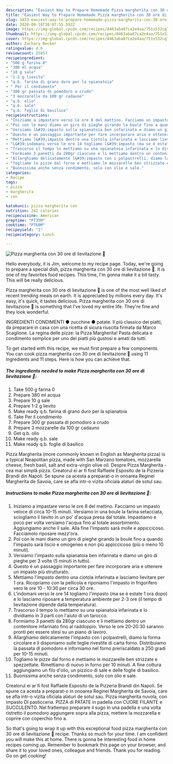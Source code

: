```yaml
---
description: "Easiest Way to Prepare Homemade Pizza margherita con 30 ore di lievitazione 🌷"
title: "Easiest Way to Prepare Homemade Pizza margherita con 30 ore di lievitazione 🌷"
slug: 1033-easiest-way-to-prepare-homemade-pizza-margherita-con-30-ore-di-lievitazione
date: 2020-09-16T16:07:55.592Z
image: https://img-global.cpcdn.com/recipes/8463aba87ca2e4aa/751x532cq70/pizza-margherita-con-30-ore-di-lievitazione-🌷-recipe-main-photo.jpg
thumbnail: https://img-global.cpcdn.com/recipes/8463aba87ca2e4aa/751x532cq70/pizza-margherita-con-30-ore-di-lievitazione-🌷-recipe-main-photo.jpg
cover: https://img-global.cpcdn.com/recipes/8463aba87ca2e4aa/751x532cq70/pizza-margherita-con-30-ore-di-lievitazione-🌷-recipe-main-photo.jpg
author: Zachary Becker
ratingvalue: 4.6
reviewcount: 25857
recipeingredient:
- "500 g farina 0"
- "380 ml acqua"
- "10 g sale"
- "1-2 g lievito"
- "q.b. farina di grano duro per la spianatoia"
- " Per il condimento"
- "300 gr passata di pomodoro a crudo"
- "3 mozzarelle da 100 gr cadauno"
- "q.b. olio"
- "q.b. sale"
- "q.b. foglie di basilico"
recipeinstructions:
- "Iniziamo a impastare verso le ore 8 del mattino. Facciamo un impasto veloce di circa 10-15 minuti. Versiamo in una boule la farina setacciata, sciogliamo il lievito in un po&#39; d&#39;acqua presa dal totale. Impastiamo e poco per volta versiamo l&#39;acqua fino al totale assorbimento. Aggiungiamo anche il sale. Alla fine l&#39;impasto sarà molle e appiccicoso. Facciamolo riposare mezz&#39;ora."
- "Poi con le mani diamo un giro di pieghe girando la boule fino a quando l&#39;impasto sarà liscio e omogeneo e non più appiccicoso (più o meno 10 minuti)."
- "Versiamo l&#39;impasto sulla spianatoia ben infarinata e diamo un giro di pieghe per 3 volte (5 minuti in tutto)."
- "Questo è un passaggio importante per fare incorporare aria e ottenere un impasto più strutturato."
- "Mettiamo l&#39;impasto dentro una ciotola infarinata e lasciamo lievitare per 1 ora. Ricopriamo con la pellicola e riponiamo l&#39;impasto in frigorifero vero le ore 10 - 10:30 per circa 30 ore."
- "L&#39;indomani verso le ore 14 togliamo l&#39;impasto (ma se è estate 1 ora dopo) e lo lasciamo riposare a temperatura ambiente per 2-3 ore (il tempo di lievitazione dipende dalla temperatura)."
- "Trascorso il tempo lo mettiamo su una spianatoia infarinata e lo dividiamo in 3 parti con l&#39;aiuto di un tarocco."
- "Formiamo 3 panetti da 280gr ciascuno e li mettiamo dentro un contenitore infarinato fino al raddoppio. Verso le ore 20-20:30 saranno pronti per essere stesi su un piano di lavoro."
- "Allarghiamo delicatamente l&#39;impasto con i polpastrelli, diamo la forma circolare e li disponiamo sulle teglie rivestite di carta forno. Distribuiamo la passata di pomodoro e inforniamo nel forno preriscaldato a 250 gradi per 10-15 minuti."
- "Togliamo le pizze dal forno e mettiamo le mozzarelle ben strizzate e spezzettate. Rimettiamo di nuovo in forno per 10 minuti. A fine cottura aggiungiamo un filo d&#39;olio, un pizzico di sale e delle foglie di basilico."
- "Buonissima anche senza condimento, solo con olio e sale."
categories:
- Recipe
tags:
- pizza
- margherita
- con

katakunci: pizza margherita con 
nutrition: 242 calories
recipecuisine: American
preptime: "PT35M"
cooktime: "PT60M"
recipeyield: "1"
recipecategory: Lunch

---
```



![Pizza margherita con 30 ore di lievitazione 🌷](https://img-global.cpcdn.com/recipes/8463aba87ca2e4aa/751x532cq70/pizza-margherita-con-30-ore-di-lievitazione-🌷-recipe-main-photo.jpg)

Hello everybody, it is Jim, welcome to my recipe page. Today, we're going to prepare a special dish, pizza margherita con 30 ore di lievitazione 🌷. It is one of my favorites food recipes. This time, I'm gonna make it a bit tasty. This will be really delicious.

Pizza margherita con 30 ore di lievitazione 🌷 is one of the most well liked of recent trending meals on earth. It is appreciated by millions every day. It's easy, it's quick, it tastes delicious. Pizza margherita con 30 ore di lievitazione 🌷 is something that I've loved my entire life. They're fine and they look wonderful.

INGREDIENTI CONDIMENTI ● zucchine ● patate. Il più classico dei piatti, da preparare in casa con una ricetta di sicura riuscita firmata da Marco Scaglione. La regina delle pizze: la Pizza Margherita! Pasta delicata e condimento semplice per uno dei piatti più gustosi e amati da tutti.


To get started with this recipe, we must first prepare a few components. You can cook pizza margherita con 30 ore di lievitazione 🌷 using 11 ingredients and 11 steps. Here is how you can achieve that.

<!--inarticleads1-->

##### The ingredients needed to make Pizza margherita con 30 ore di lievitazione 🌷:

1. Take 500 g farina 0
1. Prepare 380 ml acqua
1. Prepare 10 g sale
1. Prepare 1-2 g lievito
1. Make ready q.b. farina di grano duro per la spianatoia
1. Take  Per il condimento
1. Prepare 300 gr passata di pomodoro a crudo
1. Prepare 3 mozzarelle da 100 gr cadauno
1. Get q.b. olio
1. Make ready q.b. sale
1. Make ready q.b. foglie di basilico


Pizza Margherita (more commonly known in English as Margherita pizza) is a typical Neapolitan pizza, made with San Marzano tomatoes, mozzarella cheese, fresh basil, salt and extra-virgin olive oil. Despre Pizza Margherita - cea mai simplă pizza. Creatorul ei ar fi fost Raffaele Esposito de la Pizzeria Brandi din Napoli. Se spune ca acesta a preparat-o in onoarea Reginei Margherita de Savoia, care se afla intr-o vizita oficiala alaturi de sotul sau. 

<!--inarticleads2-->

##### Instructions to make Pizza margherita con 30 ore di lievitazione 🌷:

1. Iniziamo a impastare verso le ore 8 del mattino. Facciamo un impasto veloce di circa 10-15 minuti. Versiamo in una boule la farina setacciata, sciogliamo il lievito in un po&#39; d&#39;acqua presa dal totale. Impastiamo e poco per volta versiamo l&#39;acqua fino al totale assorbimento. Aggiungiamo anche il sale. Alla fine l&#39;impasto sarà molle e appiccicoso. Facciamolo riposare mezz&#39;ora.
1. Poi con le mani diamo un giro di pieghe girando la boule fino a quando l&#39;impasto sarà liscio e omogeneo e non più appiccicoso (più o meno 10 minuti).
1. Versiamo l&#39;impasto sulla spianatoia ben infarinata e diamo un giro di pieghe per 3 volte (5 minuti in tutto).
1. Questo è un passaggio importante per fare incorporare aria e ottenere un impasto più strutturato.
1. Mettiamo l&#39;impasto dentro una ciotola infarinata e lasciamo lievitare per 1 ora. Ricopriamo con la pellicola e riponiamo l&#39;impasto in frigorifero vero le ore 10 - 10:30 per circa 30 ore.
1. L&#39;indomani verso le ore 14 togliamo l&#39;impasto (ma se è estate 1 ora dopo) e lo lasciamo riposare a temperatura ambiente per 2-3 ore (il tempo di lievitazione dipende dalla temperatura).
1. Trascorso il tempo lo mettiamo su una spianatoia infarinata e lo dividiamo in 3 parti con l&#39;aiuto di un tarocco.
1. Formiamo 3 panetti da 280gr ciascuno e li mettiamo dentro un contenitore infarinato fino al raddoppio. Verso le ore 20-20:30 saranno pronti per essere stesi su un piano di lavoro.
1. Allarghiamo delicatamente l&#39;impasto con i polpastrelli, diamo la forma circolare e li disponiamo sulle teglie rivestite di carta forno. Distribuiamo la passata di pomodoro e inforniamo nel forno preriscaldato a 250 gradi per 10-15 minuti.
1. Togliamo le pizze dal forno e mettiamo le mozzarelle ben strizzate e spezzettate. Rimettiamo di nuovo in forno per 10 minuti. A fine cottura aggiungiamo un filo d&#39;olio, un pizzico di sale e delle foglie di basilico.
1. Buonissima anche senza condimento, solo con olio e sale.


Creatorul ei ar fi fost Raffaele Esposito de la Pizzeria Brandi din Napoli. Se spune ca acesta a preparat-o in onoarea Reginei Margherita de Savoia, care se afla intr-o vizita oficiala alaturi de sotul sau. Pizza margherita nuvola, con impasto DI pasticceria. PIZZA di PATATE in padella con CUORE FILANTE e SUCCULENTO. Nel frattempo preparare il sugo in una padella e una volta ristretto il pomodoro aggiungere sopra alla pizza, mettere la mozzarella e coprire con coperchio fino a. 

So that's going to wrap it up with this exceptional food pizza margherita con 30 ore di lievitazione 🌷 recipe. Thanks so much for your time. I am confident you will make this at home. There is gonna be interesting food in home recipes coming up. Remember to bookmark this page on your browser, and share it to your loved ones, colleague and friends. Thank you for reading. Go on get cooking!
